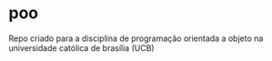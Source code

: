 # poo
Repo criado para a disciplina de programação orientada a objeto na universidade católica de brasília (UCB)
